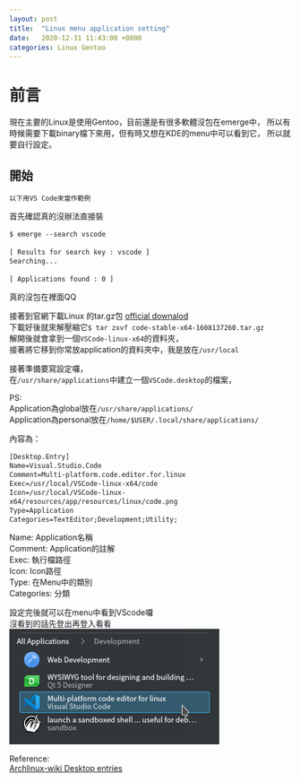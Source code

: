 ```yaml
---
layout: post
title:  "Linux menu application setting"
date:   2020-12-31 11:43:00 +0800
categories: Linux Gentoo
---
```


# 前言

現在主要的Linux是使用Gentoo，目前還是有很多軟體沒包在emerge中，
所以有時候需要下載binary檔下來用，但有時又想在KDE的menu中可以看到它，
所以就要自行設定。

## 開始

`以下用VS Code來當作範例`  

首先確認真的沒辦法直接裝  

```shell
$ emerge --search vscode

[ Results for search key : vscode ]
Searching...

[ Applications found : 0 ]

```
真的沒包在裡面QQ  

接著到官網下載Linux 的tar.gz包 [official downalod](https://code.visualstudio.com/download)  
下載好後就來解壓縮它`$ tar zxvf code-stable-x64-1608137260.tar.gz`  
解開後就會拿到一個`VSCode-linux-x64`的資料夾，  
接著將它移到你常放application的資料夾中，我是放在`/usr/local`  

接著準備要寫設定囉，  
在`/usr/share/applications`中建立一個`VSCode.desktop`的檔案，

PS:  
Application為global放在`/usr/share/applications/`  
Application為personal放在`/home/$USER/.local/share/applications/`   

內容為：

```desktop
[Desktop.Entry]
Name=Visual.Studio.Code
Comment=Multi-platform.code.editor.for.linux
Exec=/usr/local/VSCode-linux-x64/code
Icon=/usr/local/VSCode-linux-x64/resources/app/resources/linux/code.png
Type=Application
Categories=TextEditor;Development;Utility;
```

Name: Application名稱  
Comment: Application的註解  
Exec: 執行檔路徑  
Icon: Icon路徑  
Type: 在Menu中的類別  
Categories: 分類  

設定完後就可以在menu中看到VScode囉  
沒看到的話先登出再登入看看  
![menu](/assets/images/2020-12-31-linux_menu_application_setting/menu.PNG)  


Reference:  
[Archlinux-wiki Desktop entries](https://wiki.archlinux.org/index.php/desktop_entries)
